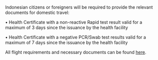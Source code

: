 Indonesian citizens or foreigners will be required to provide the relevant documents for domestic travel:

• Health Certificate with a non-reactive Rapid test result valid for a maximum of 3 days since the issuance by the health facility

• Health Certificate with a negative PCR/Swab test results valid for a maximum of 7 days since the issuance by the health facility

All flight requirements and necessary documents can be found [here](https://www.indonesia.travel/gb/en/news/garuda-indonesia-reopens-flight-for-exceptional-passengers).
